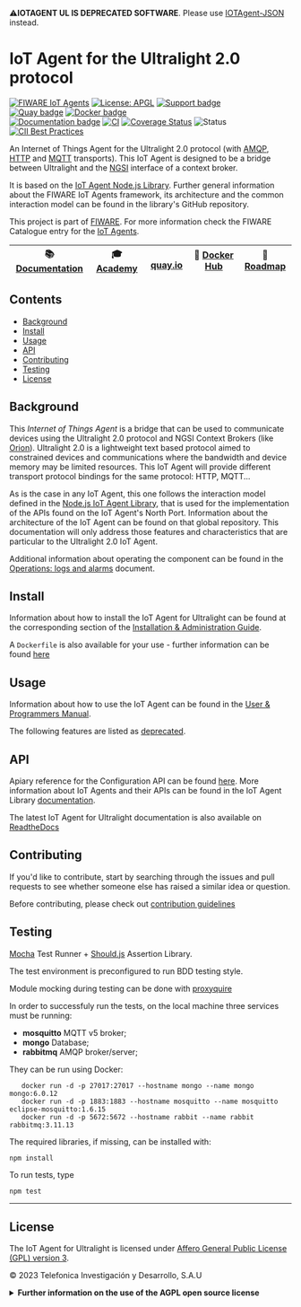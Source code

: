 ⚠️**IOTAGENT UL IS DEPRECATED SOFTWARE**. Please use [IOTAgent-JSON](https://github.com/telefonicaid/iotagent-json) instead.

# IoT Agent for the Ultralight 2.0 protocol

[![FIWARE IoT Agents](https://nexus.lab.fiware.org/static/badges/chapters/iot-agents.svg)](https://www.fiware.org/developers/catalogue/)
[![License: APGL](https://img.shields.io/github/license/telefonicaid/iotagent-ul.svg)](https://opensource.org/licenses/AGPL-3.0)
[![Support badge](https://img.shields.io/badge/tag-fiware+iot-orange.svg?logo=stackoverflow)](https://stackoverflow.com/questions/tagged/fiware+iot)
<br/>
[![Quay badge](https://img.shields.io/badge/quay.io-fiware%2Fiotagent--ul-grey?logo=red%20hat&labelColor=EE0000)](https://quay.io/repository/fiware/iotagent-ul)
[![Docker badge](https://img.shields.io/badge/docker-telefonicaiot%2Fiotagent--ul-blue?logo=docker)](https://registry.hub.docker.com/r/telefonicaiot/iotagent-ul)
<br/>
[![Documentation badge](https://img.shields.io/readthedocs/fiware-iotagent-ul.svg)](http://fiware-iotagent-ul.readthedocs.io/en/latest/?badge=latest)
[![CI](https://github.com/telefonicaid/iotagent-ul/workflows/CI/badge.svg)](https://github.com/telefonicaid/iotagent-ul/actions?query=workflow%3ACI)
[![Coverage Status](https://coveralls.io/repos/github/telefonicaid/iotagent-ul/badge.svg?branch=master)](https://coveralls.io/github/telefonicaid/iotagent-ul?branch=master)
![Status](https://nexus.lab.fiware.org/static/badges/statuses/iot-ultralight.svg)
[![CII Best Practices](https://bestpractices.coreinfrastructure.org/projects/4699/badge)](https://bestpractices.coreinfrastructure.org/projects/4699)

An Internet of Things Agent for the Ultralight 2.0 protocol (with [AMQP](https://www.amqp.org/),
[HTTP](https://www.w3.org/Protocols/) and [MQTT](https://mqtt.org/) transports). This IoT Agent is designed to be a
bridge between Ultralight and the
[NGSI](https://swagger.lab.fiware.org/?url=https://raw.githubusercontent.com/Fiware/specifications/master/OpenAPI/ngsiv2/ngsiv2-openapi.json)
interface of a context broker.

It is based on the [IoT Agent Node.js Library](https://github.com/telefonicaid/iotagent-node-lib). Further general
information about the FIWARE IoT Agents framework, its architecture and the common interaction model can be found in the
library's GitHub repository.

This project is part of [FIWARE](https://www.fiware.org/). For more information check the FIWARE Catalogue entry for the
[IoT Agents](https://github.com/Fiware/catalogue/tree/master/iot-agents).

| :books: [Documentation](https://fiware-iotagent-ul.readthedocs.io) | :mortar_board: [Academy](https://fiware-academy.readthedocs.io/en/latest/iot-agents/idas) | <img style="height:1em" src="https://quay.io/static/img/quay_favicon.png"/> [quay.io](https://quay.io/repository/fiware/iotagent-ul) | :whale: [Docker Hub](https://hub.docker.com/r/telefonicaiot/iotagent-ul) | :dart: [Roadmap](https://github.com/telefonicaid/iotagent-ul/blob/master/docs/roadmap.md) |
| ------------------------------------------------------------------ | ----------------------------------------------------------------------------------------- | ------------------------------------------------------------------------------------------------------------------------------------ | ------------------------------------------------------------------------ | ----------------------------------------------------------------------------------------- |


## Contents

-   [Background](#background)
-   [Install](#install)
-   [Usage](#usage)
-   [API](#api)
-   [Contributing](#contributing)
-   [Testing](#testing)
-   [License](#license)

## Background

This _Internet of Things Agent_ is a bridge that can be used to communicate devices using the Ultralight 2.0 protocol
and NGSI Context Brokers (like [Orion](https://github.com/telefonicaid/fiware-orion)). Ultralight 2.0 is a lightweight
text based protocol aimed to constrained devices and communications where the bandwidth and device memory may be limited
resources. This IoT Agent will provide different transport protocol bindings for the same protocol: HTTP, MQTT...

As is the case in any IoT Agent, this one follows the interaction model defined in the
[Node.js IoT Agent Library](https://github.com/telefonicaid/iotagent-node-lib), that is used for the implementation of
the APIs found on the IoT Agent's North Port. Information about the architecture of the IoT Agent can be found on that
global repository. This documentation will only address those features and characteristics that are particular to the
Ultralight 2.0 IoT Agent.

Additional information about operating the component can be found in the
[Operations: logs and alarms](docs/operations.md) document.

## Install

Information about how to install the IoT Agent for Ultralight can be found at the corresponding section of the
[Installation & Administration Guide](docs/installationguide.md).

A `Dockerfile` is also available for your use - further information can be found [here](docker/README.md)

## Usage

Information about how to use the IoT Agent can be found in the [User & Programmers Manual](docs/usermanual.md).

The following features are listed as [deprecated](docs/deprecated.md).

## API

Apiary reference for the Configuration API can be found
[here](https://telefonicaiotiotagents.docs.apiary.io/#reference/configuration-api). More information about IoT Agents
and their APIs can be found in the IoT Agent Library [documentation](https://iotagent-node-lib.readthedocs.io/).

The latest IoT Agent for Ultralight documentation is also available on
[ReadtheDocs](https://fiware-iotagent-ul.readthedocs.io/en/latest/)

## Contributing

If you'd like to contribute, start by searching through the issues and pull requests to see whether someone else has
raised a similar idea or question.

Before contributing, please check out [contribution guidelines](docs/contribution.md)

## Testing

[Mocha](https://mochajs.org/) Test Runner + [Should.js](https://shouldjs.github.io/) Assertion Library.

The test environment is preconfigured to run BDD testing style.

Module mocking during testing can be done with [proxyquire](https://github.com/thlorenz/proxyquire)

In order to successfuly run the tests, on the local machine three services must be running:

-   **mosquitto** MQTT v5 broker;
-   **mongo** Database;
-   **rabbitmq** AMQP broker/server;

They can be run using Docker:

```shell
   docker run -d -p 27017:27017 --hostname mongo --name mongo mongo:6.0.12
   docker run -d -p 1883:1883 --hostname mosquitto --name mosquitto eclipse-mosquitto:1.6.15
   docker run -d -p 5672:5672 --hostname rabbit --name rabbit rabbitmq:3.11.13
```

The required libraries, if missing, can be installed with:

```
npm install
```

To run tests, type

```console
npm test
```

---

## License

The IoT Agent for Ultralight is licensed under [Affero General Public License (GPL) version 3](./LICENSE).

© 2023 Telefonica Investigación y Desarrollo, S.A.U

<details>
<summary><strong>Further information on the use of the AGPL open source license</strong></summary>

### Are there any legal issues with AGPL 3.0? Is it safe for me to use?

There is absolutely no problem in using a product licensed under AGPL 3.0. Issues with GPL (or AGPL) licenses are mostly
related with the fact that different people assign different interpretations on the meaning of the term “derivate work”
used in these licenses. Due to this, some people believe that there is a risk in just _using_ software under GPL or AGPL
licenses (even without _modifying_ it).

For the avoidance of doubt, the owners of this software licensed under an AGPL-3.0 license wish to make a clarifying
public statement as follows:

> Please note that software derived as a result of modifying the source code of this software in order to fix a bug or
> incorporate enhancements is considered a derivative work of the product. Software that merely uses or aggregates (i.e.
> links to) an otherwise unmodified version of existing software is not considered a derivative work, and therefore it
> does not need to be released as under the same license, or even released as open source.

</details>
